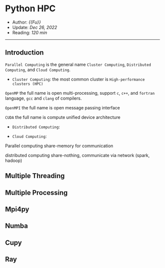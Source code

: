 # Python HPC

- Author: *{{Fu}}*
- Update: *Dec 26, 2022*
- Reading: *120 min*

---

## Introduction

`Parallel Computing` is the general name  `Cluster Computing`, `Distributed Computing`, and `Cloud Computing`.

- `Cluster Computing`: the most common cluster is `High-performance clusters (HPC)`

`OpenMP` the full name is open multi-processing, support `c`, `c++`, and `fortran` language, `gcc` and `clang` of compilers.



`OpenMPI` the full name is open message passing interface

`CUDA` the full name is compute unified device architecture


- `Distributed Computing`:

- `Cloud Computing`:



Parallel computing share-memory for communication

distributed computing share-nothing, communicate via network (spark, hadoop)



## Multiple Threading




## Multiple Processing



## Mpi4py 




## Numba 


## Cupy 



## Ray







